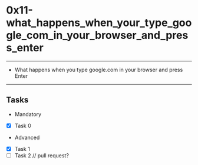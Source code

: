 # 0x11-what_happens_when_your_type_google_com_in_your_browser_and_press_enter

---
* What happens when you type google.com in your browser and press Enter
---
## Tasks
* Mandatory
- [x] Task 0
* Advanced
- [x] Task 1
- [ ] Task 2 // pull request?
